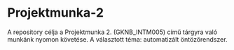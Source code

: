 # Projektmunka-2
A repository célja a Projektmunka 2. (GKNB_INTM005) című tárgyra való munkánk nyomon követése. A választott téma: automatizált öntözőrendszer.
